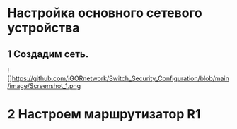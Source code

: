 # Настройка основного сетевого устройства
## 1 Создадим сеть.
![]https://github.com/iGORnetwork/Switch_Security_Configuration/blob/main/image/Screenshot_1.png

# 2 Настроем маршрутизатор R1
